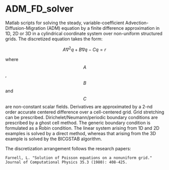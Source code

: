 # ADM_FD_solver
Matlab scripts for solving the steady, variable-coefficient Advection-Diffusion-Migration (ADM) equation by a finite difference approximation in 1D, 2D or 3D in a cylindrical coordinate system over non-uniform structured grids. The discretized equation takes the form:

$$ A \nabla^2 q + B \nabla q - C q = r \, $$ 

where $$A$$, $$B$$ and $$C$$ are non-constant scalar fields.
Derivatives are approximated by a 2-nd order accurate centered difference over a cell-centered grid. Grid stretching can be prescribed. Dirichelet/Neumann/periodic boundary conditions are prescribed by a ghost cell method. The generic boundary condition is formulated as a Robin condition. The linear system arising from 1D and 2D examples is solved by a direct method, whereas that arising from the 3D example is solved by the BICGSTAB algorithm.

The discretization arrangement follows the research papers:

    Farnell, L. "Solution of Poisson equations on a nonuniform grid." Journal of Computational Physics 35.3 (1980): 408-425.
    
